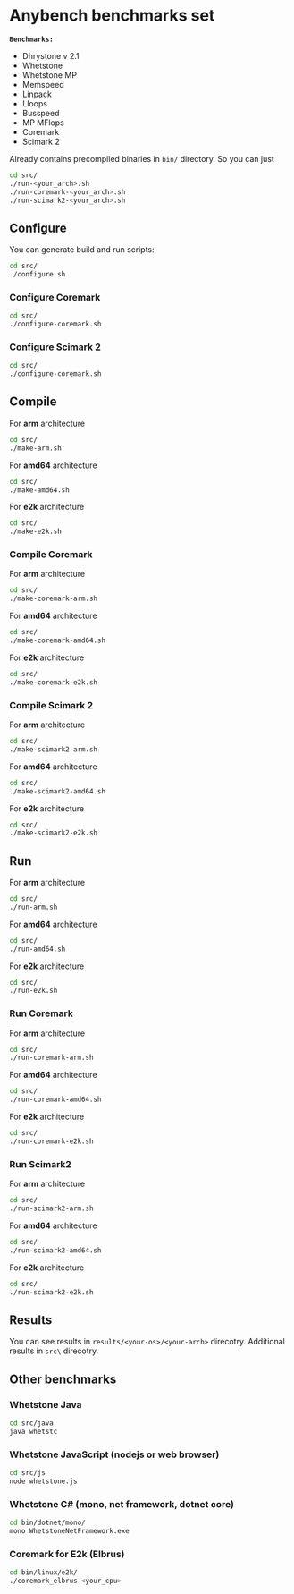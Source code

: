 # Anybench benchmarks set

**`Benchmarks:`**

* Dhrystone v 2.1
* Whetstone
* Whetstone MP
* Memspeed
* Linpack
* Lloops
* Busspeed
* MP MFlops
* Coremark
* Scimark 2

Already contains precompiled binaries in `bin/` directory.
So you can just 

```sh
cd src/
./run-<your_arch>.sh
./run-coremark-<your_arch>.sh
./run-scimark2-<your_arch>.sh
```

## Configure

You can generate build and run scripts:

```sh
cd src/
./configure.sh
```

### Configure Coremark

```sh
cd src/
./configure-coremark.sh
```

### Configure Scimark 2

```sh
cd src/
./configure-coremark.sh
```

## Compile

For **arm** architecture

```sh
cd src/
./make-arm.sh
```

For **amd64** architecture

```sh
cd src/
./make-amd64.sh
```

For **e2k** architecture

```sh
cd src/
./make-e2k.sh
```

### Compile Coremark

For **arm** architecture

```sh
cd src/
./make-coremark-arm.sh
```

For **amd64** architecture

```sh
cd src/
./make-coremark-amd64.sh
```
For **e2k** architecture

```sh
cd src/
./make-coremark-e2k.sh
```

### Compile Scimark 2

For **arm** architecture

```sh
cd src/
./make-scimark2-arm.sh
```

For **amd64** architecture

```sh
cd src/
./make-scimark2-amd64.sh
```

For **e2k** architecture

```sh
cd src/
./make-scimark2-e2k.sh
```

## Run

For **arm** architecture

```sh
cd src/
./run-arm.sh
```

For **amd64** architecture

```sh
cd src/
./run-amd64.sh
```

For **e2k** architecture

```sh
cd src/
./run-e2k.sh
```

### Run Coremark

For **arm** architecture

```sh
cd src/
./run-coremark-arm.sh
```

For **amd64** architecture

```sh
cd src/
./run-coremark-amd64.sh
```

For **e2k** architecture

```sh
cd src/
./run-coremark-e2k.sh
```

### Run Scimark2

For **arm** architecture

```sh
cd src/
./run-scimark2-arm.sh
```

For **amd64** architecture

```sh
cd src/
./run-scimark2-amd64.sh
```

For **e2k** architecture

```sh
cd src/
./run-scimark2-e2k.sh
```

## Results

You can see results in `results/<your-os>/<your-arch>` direcotry.
Additional results in `src\` direcotry.


## Other benchmarks

### Whetstone Java

```sh
cd src/java
java whetstc
```

### Whetstone JavaScript (nodejs or web browser)

```sh
cd src/js
node whetstone.js
```

### Whetstone C# (mono, net framework, dotnet core)

```sh
cd bin/dotnet/mono/
mono WhetstoneNetFramework.exe
```

### Coremark for E2k (Elbrus)

```sh
cd bin/linux/e2k/
./coremark_elbrus-<your_cpu>
```
